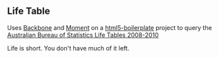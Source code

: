 
Life Table
----------

Uses [Backbone](http://documentcloud.github.com/backbone/)
and [Moment](http://momentjs.com/)
on a [html5-boilerplate](http://html5boilerplate.com/) project
to query the [Australian Bureau of Statistics Life Tables 2008-2010](http://www.abs.gov.au/AUSSTATS/abs@.nsf/Lookup/3302.0.55.001Main+Features12008-2010?OpenDocument)

Life is short. You don't have much of it left.


